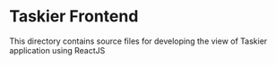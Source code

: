 # Taskier Frontend

This directory contains source files for developing the view of Taskier application using ReactJS
